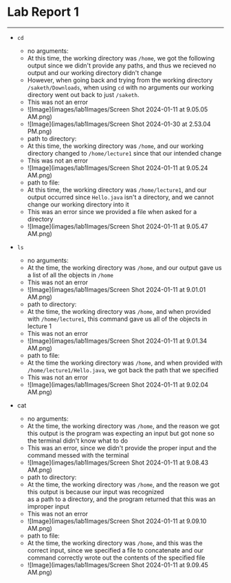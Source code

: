 # Lab Report 1
---
* `cd`
  - no arguments:
  - At this time, the working directory was `/home`, we got the following output since we didn't provide any paths, 
    and thus we recieved no output and our working directory didn't change
  - However, when going back and trying from the working directory `/saketh/Downloads`, when using `cd` with no arguments our working directory went out back to just `/saketh`.
  - This was not an error
  - ![Image](images/lab1Images/Screen Shot 2024-01-11 at 9.05.05 AM.png)
  - ![Image](images/lab1Images/Screen Shot 2024-01-30 at 2.53.04 PM.png)
  - path to directory:
  - At this time, the working directory was `/home`, and our working directory changed to `/home/lecture1` since that 
    our intended change
  - This was not an error 
  - ![Image](images/lab1Images/Screen Shot 2024-01-11 at 9.05.24 AM.png)
  - path to file:
  - At this time, the working directory was `/home/lecture1`, and our output occurred since `Hello.java` isn't a directory,
    and we cannot change our working directory into it
  - This was an error since we provided a file when asked for a directory
  - ![Image](images/lab1Images/Screen Shot 2024-01-11 at 9.05.47 AM.png)

* `ls`
  - no arguments:
  - At the time, the working directory was `/home`, and our output gave us a list of all the objects in `/home`
  - This was not an error
  - ![Image](images/lab1Images/Screen Shot 2024-01-11 at 9.01.01 AM.png)
  - path to directory:
  - At the time, the working directory was `/home`, and when provided with `/home/lecture1`, this command gave
    us all of the objects in lecture 1
  - This was not an error
  -  ![Image](images/lab1Images/Screen Shot 2024-01-11 at 9.01.34 AM.png)
  - path to file: 
  - At the time the working directory was `/home`, and when provided with `/home/lecture1/Hello.java`, we got back
    the path that we specified
  - This was not an error
  - ![Image](images/lab1Images/Screen Shot 2024-01-11 at 9.02.04 AM.png)

* cat
  - no arguments:
  - At the time, the working directory was `/home`, and the reason we got this output is the program was expecting 
    an input but got none so the terminal didn't know what to do
  - This was an error, since we didn't provide the proper input and the command messed with the terminal
  - ![Image](images/lab1Images/Screen Shot 2024-01-11 at 9.08.43 AM.png)
  - path to directory:
  - At the time, the working directory was `/home`, and the reason we got this output is because our input was recognized  
    as a path to a directory, and the program returned that this was an improper input
  - This was not an error
  - ![Image](images/lab1Images/Screen Shot 2024-01-11 at 9.09.10 AM.png)
  - path to file: 
  - At the time, the working directory was `/home`, and this was the correct input, since we specified a file to concatenate
    and our command correctly wrote out the contents of the specified file
  - ![Image](images/lab1Images/Screen Shot 2024-01-11 at 9.09.45 AM.png)
